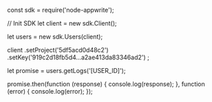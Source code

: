 const sdk = require('node-appwrite');

// Init SDK
let client = new sdk.Client();

let users = new sdk.Users(client);

client
    .setProject('5df5acd0d48c2')
    .setKey('919c2d18fb5d4...a2ae413da83346ad2')
;

let promise = users.getLogs('[USER_ID]');

promise.then(function (response) {
    console.log(response);
}, function (error) {
    console.log(error);
});